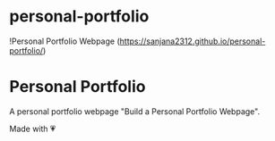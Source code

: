 # personal-portfolio
!Personal Portfolio Webpage (https://sanjana2312.github.io/personal-portfolio/)

# Personal Portfolio
A personal portfolio webpage  "Build a Personal Portfolio Webpage".<br/>

Made with :heartpulse:
